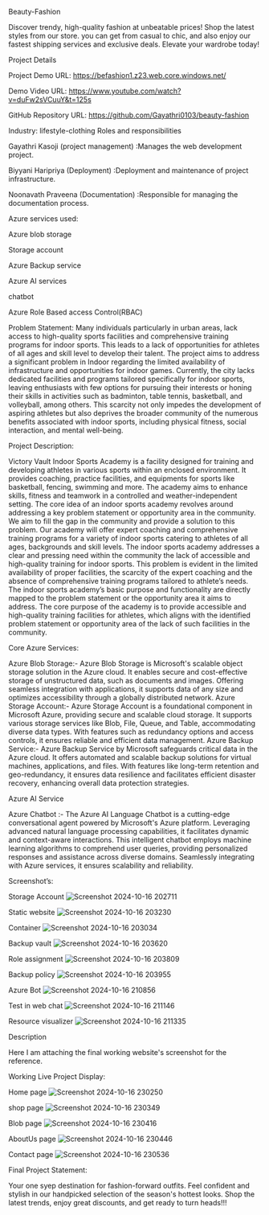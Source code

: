 Beauty-Fashion

Discover trendy, high-quality fashion at unbeatable prices! Shop the latest styles from our store. you can get from casual to chic, and also enjoy our fastest shipping services and exclusive deals. Elevate your wardrobe today!

Project Details

Project Demo URL: https://befashion1.z23.web.core.windows.net/

Demo Video URL: https://www.youtube.com/watch?v=duFw2sVCuuY&t=125s

GitHub Repository URL: https://github.com/Gayathri0103/beauty-fashion

Industry: lifestyle-clothing
Roles and responsibilities

Gayathri Kasoji (project management) :Manages the web development project.

Biyyani Haripriya (Deployment) :Deployment and maintenance of project infrastructure.

Noonavath Praveena (Documentation) :Responsible for managing the documentation process.

Azure services used:

Azure blob storage

Storage account

Azure Backup service

Azure AI services

chatbot

Azure Role Based access Control(RBAC)

Problem Statement:
Many individuals particularly in urban areas, lack access to high-quality sports facilities and comprehensive training programs for indoor sports. This leads to a lack of opportunities for athletes of all ages and skill level to develop their talent. The project aims to address a significant problem in Indoor regarding the limited availability of infrastructure and opportunities for indoor games. Currently, the city lacks dedicated facilities and programs tailored specifically for indoor sports, leaving enthusiasts with few options for pursuing their interests or honing their skills in activities such as badminton, table tennis, basketball, and volleyball, among others. This scarcity not only impedes the development of aspiring athletes but also deprives the broader community of the numerous benefits associated with indoor sports, including physical fitness, social interaction, and mental well-being.

Project Description:

Victory Vault Indoor Sports Academy is a facility designed for training and developing athletes in various sports within an enclosed environment. It provides coaching, practice facilities, and equipments for sports like basketball, fencing, swimming and more. The academy aims to enhance skills, fitness and teamwork in a controlled and weather-independent setting. The core idea of an indoor sports academy revolves around addressing a key problem statement or opportunity area in the community. We aim to fill the gap in the community and provide a solution to this problem. Our academy will offer expert coaching and comprehensive training programs for a variety of indoor sports catering to athletes of all ages, backgrounds and skill levels. The indoor sports academy addresses a clear and pressing need within the community the lack of accessible and high-quality training for indoor sports. This problem is evident in the limited availability of proper facilities, the scarcity of the expert coaching and the absence of comprehensive training programs tailored to athlete’s needs. The indoor sports academy’s basic purpose and functionality are directly mapped to the problem statement or the opportunity area it aims to address. The core purpose of the academy is to provide accessible and high-quality training facilities for athletes, which aligns with the identified problem statement or opportunity area of the lack of such facilities in the community.

Core Azure Services:

Azure Blob Storage:- Azure Blob Storage is Microsoft's scalable object storage solution in the Azure cloud. It enables secure and cost-effective storage of unstructured data, such as documents and images. Offering seamless integration with applications, it supports data of any size and optimizes accessibility through a globally distributed network. Azure Storage Account:- Azure Storage Account is a foundational component in Microsoft Azure, providing secure and scalable cloud storage. It supports various storage services like Blob, File, Queue, and Table, accommodating diverse data types. With features such as redundancy options and access controls, it ensures reliable and efficient data management. Azure Backup Service:- Azure Backup Service by Microsoft safeguards critical data in the Azure cloud. It offers automated and scalable backup solutions for virtual machines, applications, and files. With features like long-term retention and geo-redundancy, it ensures data resilience and facilitates efficient disaster recovery, enhancing overall data protection strategies.

Azure AI Service

Azure Chatbot :- The Azure AI Language Chatbot is a cutting-edge conversational agent powered by Microsoft's Azure platform. Leveraging advanced natural language processing capabilities, it facilitates dynamic and context-aware interactions. This intelligent chatbot employs machine learning algorithms to comprehend user queries, providing personalized responses and assistance across diverse domains. Seamlessly integrating with Azure services, it ensures scalability and reliability.

Screenshot’s:

Storage Account
![Screenshot 2024-10-16 202711](https://github.com/user-attachments/assets/f40fe52d-699e-410a-b391-24902ca68186)



Static website
![Screenshot 2024-10-16 203230](https://github.com/user-attachments/assets/d8914864-70ed-45d3-bdb3-41668c50b045)



Container
![Screenshot 2024-10-16 203034](https://github.com/user-attachments/assets/5bfc3eaa-d257-485e-ae9c-21581ff86e36)



Backup vault
![Screenshot 2024-10-16 203620](https://github.com/user-attachments/assets/d919232b-f7b2-4eac-8260-231b500670a7)



Role assignment
![Screenshot 2024-10-16 203809](https://github.com/user-attachments/assets/d80a88e5-d52c-4943-995f-ac81ed494de5)



Backup policy
![Screenshot 2024-10-16 203955](https://github.com/user-attachments/assets/2c18921c-ab02-4129-957c-5290df07f161)



Azure Bot
![Screenshot 2024-10-16 210856](https://github.com/user-attachments/assets/25fbd609-fbc8-4ef1-a535-01f81b2e4031)



Test in web chat
![Screenshot 2024-10-16 211146](https://github.com/user-attachments/assets/e20d5656-e3fb-4f6a-b207-e330e77fffb2)



Resource visualizer
![Screenshot 2024-10-16 211335](https://github.com/user-attachments/assets/b278fadc-2480-4c8e-afba-6f6cc02dc736)



Description

Here I am attaching the final working website's screenshot for the reference.

Working Live Project Display:

Home page
![Screenshot 2024-10-16 230250](https://github.com/user-attachments/assets/2dad9ff3-cd8a-44fe-b68b-ecf1dd13d1ba)



shop page
![Screenshot 2024-10-16 230349](https://github.com/user-attachments/assets/15f38cdc-55b3-4bc1-9d3e-b8d1fb7b7344)



Blob page
![Screenshot 2024-10-16 230416](https://github.com/user-attachments/assets/19ff0cac-6b26-49c0-a096-73da377dde4f)


AboutUs page
![Screenshot 2024-10-16 230446](https://github.com/user-attachments/assets/a8932a47-5b6c-4a6c-9222-00617045e03a)



Contact page
![Screenshot 2024-10-16 230536](https://github.com/user-attachments/assets/ebbc8f7f-70c1-4966-9654-c2039c58b43f)



Final Project Statement:

Your one syep destination for fashion-forward outfits. Feel confident and stylish in our handpicked selection of the season's hottest looks. Shop the latest trends, enjoy great discounts, and get ready to turn heads!!!
